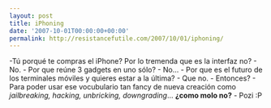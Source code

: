 ```yaml
---
layout: post
title: iPhoning
date: '2007-10-01T00:00:00+00:00'
permalink: http://resistancefutile.com/2007/10/01/iphoning/
---
```

<p class="frase">-Tú porqué te compras el iPhone? Por lo tremenda que es la interfaz no?
- No.
- Por que reúne 3 gadgets en uno sólo?
- No...
- Por que es el futuro de los terminales móviles y quieres estar a la última?
- Que no.
- Entonces?
- Para poder usar ese vocubulario tan fancy de nueva creación como <em>jailbreaking, hacking, unbricking, downgrading</em>... <strong>¿como molo no?</strong>
- Pozi :P</p>
